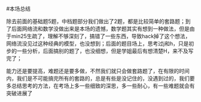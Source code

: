 #本场总结



除去前面的基础题5题，中档题部分我们做出了2题，都是比较简单的套路题；到了后面网络流和数学没做出来是本场的遗憾，数学题其实有想到一种做法，但是由于min25生疏了，理解不够深刻了，搞错了一些东西，导致hack掉了这个想法，网络流没见过这种经典的模型，也没想到；后面的题目场上，思考过j和h，只是初步的一些分析，后面搞别的题了，也没细想，但是学姐最后有想清楚H，来不及写完了；

能力还是要提高，难题还是要多做，不然我们就只会做套路题了，在有限的时间内，我们是不可能搞完所有的套路的，总是有些是没记住的，没遇到过的，我们要多总结思考的方法，在考场上多一些细致的深思，多一些耐心，有一些难题就会有突破进展了

